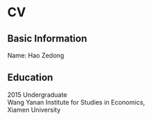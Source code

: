 # CV
## Basic Information
Name: Hao Zedong 
## Education 
2015 Undergraduate <br>
Wang Yanan Institute for Studies in Economics, <br>
Xiamen University <br>
